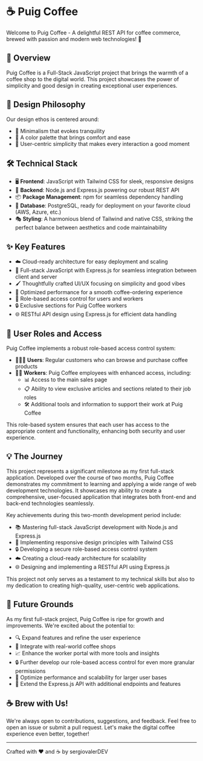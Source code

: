 # ☕ Puig Coffee

Welcome to Puig Coffee - A delightful REST API for coffee commerce, brewed with passion and modern web technologies! 🚀

## 🌟 Overview

Puig Coffee is a Full-Stack JavaScript project that brings the warmth of a coffee shop to the digital world. This project showcases the power of simplicity and good design in creating exceptional user experiences.

## 🎨 Design Philosophy

Our design ethos is centered around:
- 🍃 Minimalism that evokes tranquility
- 🎨 A color palette that brings comfort and ease
- 👥 User-centric simplicity that makes every interaction a good moment

## 🛠 Technical Stack

- 🖥 **Frontend**: JavaScript with Tailwind CSS for sleek, responsive designs
- 🔧 **Backend**: Node.js and Express.js powering our robust REST API
- 📦 **Package Management**: npm for seamless dependency handling
- 💾 **Database**: PostgreSQL, ready for deployment on your favorite cloud (AWS, Azure, etc.)
- 🎭 **Styling**: A harmonious blend of Tailwind and native CSS, striking the perfect balance between aesthetics and code maintainability

## ✨ Key Features

- ☁️ Cloud-ready architecture for easy deployment and scaling
- 🔄 Full-stack JavaScript with Express.js for seamless integration between client and server
- 🖌 Thoughtfully crafted UI/UX focusing on simplicity and good vibes
- 🚀 Optimized performance for a smooth coffee-ordering experience
- 👤 Role-based access control for users and workers
- 🔒 Exclusive sections for Puig Coffee workers
- 🌐 RESTful API design using Express.js for efficient data handling

## 🔐 User Roles and Access

Puig Coffee implements a robust role-based access control system:

- 🧑‍🤝‍🧑 **Users**: Regular customers who can browse and purchase coffee products
- 👨‍🍳 **Workers**: Puig Coffee employees with enhanced access, including:
  - 📊 Access to the main sales page
  - 📋 Ability to view exclusive articles and sections related to their job roles
  - 🛠 Additional tools and information to support their work at Puig Coffee

This role-based system ensures that each user has access to the appropriate content and functionality, enhancing both security and user experience.

## 💡 The Journey

This project represents a significant milestone as my first full-stack application. Developed over the course of two months, Puig Coffee demonstrates my commitment to learning and applying a wide range of web development technologies. It showcases my ability to create a comprehensive, user-focused application that integrates both front-end and back-end technologies seamlessly.

Key achievements during this two-month development period include:
- 📚 Mastering full-stack JavaScript development with Node.js and Express.js
- 🎨 Implementing responsive design principles with Tailwind CSS
- 🔒 Developing a secure role-based access control system
- ☁️ Creating a cloud-ready architecture for scalability
- 🌐 Designing and implementing a RESTful API using Express.js

This project not only serves as a testament to my technical skills but also to my dedication to creating high-quality, user-centric web applications.

## 🌱 Future Grounds

As my first full-stack project, Puig Coffee is ripe for growth and improvements. We're excited about the potential to:
- 🔍 Expand features and refine the user experience
- 🤝 Integrate with real-world coffee shops
- 📈 Enhance the worker portal with more tools and insights
- 🔒 Further develop our role-based access control for even more granular permissions
- 🚀 Optimize performance and scalability for larger user bases
- 🔧 Extend the Express.js API with additional endpoints and features

## ☕ Brew with Us!

We're always open to contributions, suggestions, and feedback. Feel free to open an issue or submit a pull request. Let's make the digital coffee experience even better, together!

---

Crafted with ❤️ and ☕ by sergiovalerDEV
